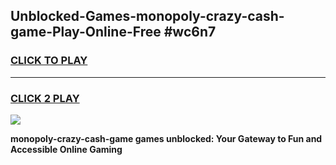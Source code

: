 
## Unblocked-Games-monopoly-crazy-cash-game-Play-Online-Free #wc6n7
<h3>
<a href="https://us.freeplayer.one?title=monopoly-crazy-cash-game&ref=10M">CLICK TO PLAY</a></h3>
<hr>

<h3>
<a href="https://us.freeplayer.one?title=monopoly-crazy-cash-game&ref=10M">CLICK 2 PLAY</a>
  
</h3>

<a href="https://us.freeplayer.one?title=monopoly-crazy-cash-game&ref=10M"><img src="https://clearcache.store/games.png"></a>


**monopoly-crazy-cash-game games unblocked: Your Gateway to Fun and Accessible Online Gaming**
